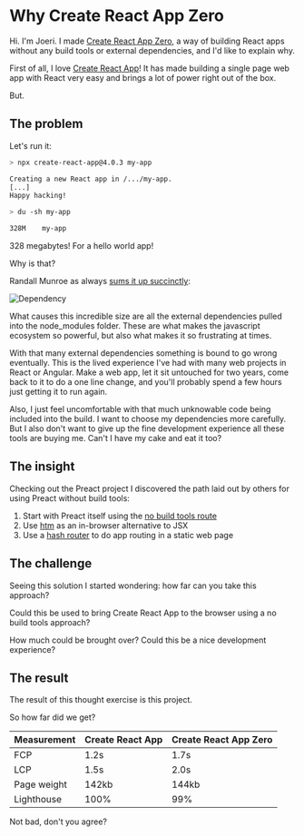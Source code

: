 # Why Create React App Zero

Hi. I'm Joeri. I made [Create React App Zero](https://github.com/jsebrech/create-react-app-zero), a way of building React apps without any build tools or external dependencies, and I'd like to explain why.

First of all, I love [Create React App](https://create-react-app.dev/)! It has made building a single page web app with React very easy and brings a lot of power right out of the box.

But.

## The problem

Let's run it:

```sh
> npx create-react-app@4.0.3 my-app

Creating a new React app in /.../my-app.
[...]
Happy hacking!

> du -sh my-app

328M    my-app
```

328 megabytes! For a hello world app!

Why is that?

Randall Munroe as always [sums it up succinctly](https://xkcd.com/2347/):

![Dependency](https://imgs.xkcd.com/comics/dependency.png)

What causes this incredible size are all the external dependencies pulled into the node_modules folder. These are what makes the javascript ecosystem so powerful, but also what makes it so frustrating at times.

With that many external dependencies something is bound to go wrong eventually. This is the lived experience I've had with many web projects in React or Angular. Make a web app, let it sit untouched for two years, come back to it to do a one line change, and you'll probably spend a few hours just getting it to run again.

Also, I just feel uncomfortable with that much unknowable code being included into the build. I want to choose my dependencies more carefully. But I also don't want to give up the fine development experience all these tools are buying me. Can't I have my cake and eat it too?

## The insight

Checking out the Preact project I discovered the path laid out by others for using Preact without build tools:

1. Start with Preact itself using the [no build tools route](https://preactjs.com/guide/v10/getting-started/#no-build-tools-route)
2. Use [htm](https://github.com/developit/htm) as an in-browser alternative to JSX
3. Use a [hash router](https://jsfiddle.net/developit/gLyL6rbn/) to do app routing in a static web page

## The challenge

Seeing this solution I started wondering: how far can you take this approach?

Could this be used to bring Create React App to the browser using a no build tools approach?

How much could be brought over? Could this be a nice development experience?

## The result

The result of this thought exercise is this project.

So how far did we get?

| Measurement | Create React App | Create React App Zero |
|-------------|------------------|-----------------------|
| FCP         | 1.2s             | 1.7s                  |
| LCP         | 1.5s             | 2.0s                  |
| Page weight | 142kb            | 144kb                 |
| Lighthouse  | 100%             | 99%                   |

Not bad, don't you agree?
